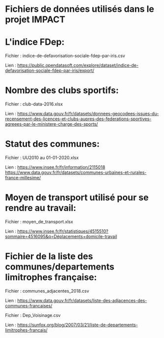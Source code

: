 # Fichiers de données utilisés dans le projet IMPACT
 

# L'indice FDep:

Fichier : indice-de-defavorisation-sociale-fdep-par-iris.csv

Lien :  https://public.opendatasoft.com/explore/dataset/indice-de-defavorisation-sociale-fdep-par-iris/export/


# Nombre des clubs sportifs:

Fichier : club-data-2016.xlsx

Lien :  https://www.data.gouv.fr/fr/datasets/donnees-geocodees-issues-du-recensement-des-licences-et-clubs-aupres-des-federations-sportives-agreees-par-le-ministere-charge-des-sports/

# Statut des communes:

Fichier : UU2010 au 01-01-2020.xlsx

Lien : https://www.insee.fr/fr/information/2115018
https://www.data.gouv.fr/fr/datasets/communes-urbaines-et-rurales-france-millesime/

# Moyen de transport utilisé pour se rendre au travail:

Fichier : moyen_de_transport.xlsx

Lien : https://www.insee.fr/fr/statistiques/4515510?sommaire=4516095&q=Déplacements+domicile-travail

# Fichier de la liste des communes/departements limitrophes française: 

Fichier : communes_adjacentes_2018.csv

Lien : https://www.data.gouv.fr/fr/datasets/liste-des-adjacences-des-communes-francaises/

Fichier : Dep_Voisinage.csv

Lien : https://sunfox.org/blog/2007/03/21/liste-de-departements-limitrophes-francais/
